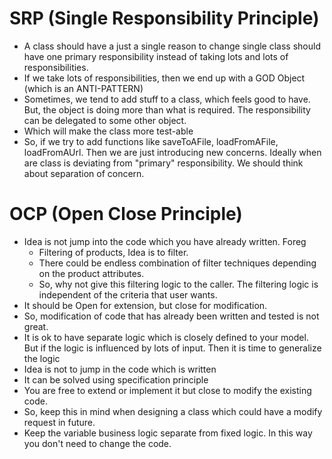# SRP (Single Responsibility Principle)

- A class should have a just a single reason to change single class should have one primary
 responsibility instead of taking lots and lots of responsibilities.
- If we take lots of responsibilities, then we end up with a GOD Object (which is an ANTI-PATTERN)
- Sometimes, we tend to add stuff to a class, which feels good to have. But, the object is doing more 
than what is required. The responsibility can be delegated to some other object.
- Which will make the class more test-able
- So, if we try to add functions like saveToAFile, loadFromAFile, loadFromAUrl. Then we are just introducing new concerns. 
Ideally when are class is deviating from "primary" responsibility. We should think about separation of concern.

# OCP (Open Close Principle)
- Idea is not jump into the code which you have already written. Foreg
    - Filtering of products, Idea is to filter.  
    - There could be endless combination of filter techniques depending on the product attributes. 
    - So, why not give this filtering logic to the caller. The filtering logic is independent of the criteria that user wants.	 
- It should be Open for extension, but close for modification. 
- So, modification of code that has already been written and tested is not great.
- It is ok to have separate logic which is closely defined to your model. But if the logic is influenced by lots of input. Then it is time to generalize the logic 
- Idea is not to jump in the code which is written
- It can be solved using specification principle
- You are free to extend or implement it but close to modify the existing code.
- So, keep this in mind when designing a class which could have a modify request in future. 
- Keep the variable business logic separate from fixed logic. In this way you don't need to change the code.

